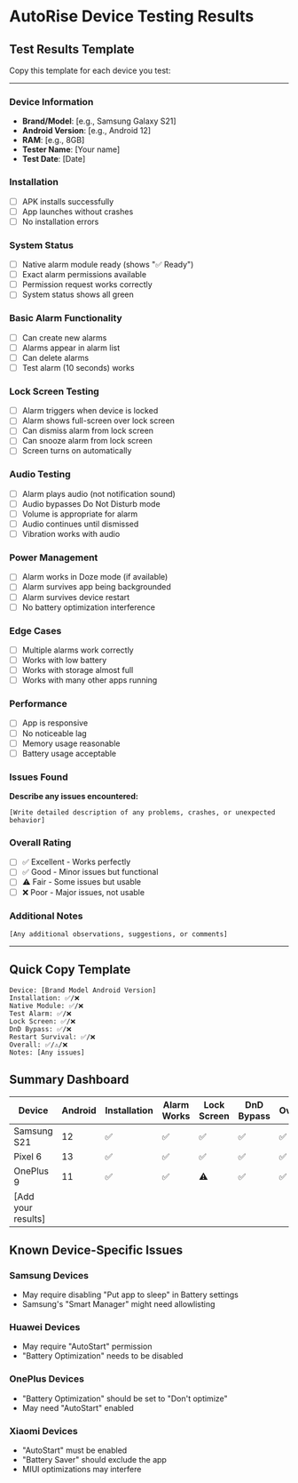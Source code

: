 # AutoRise Device Testing Results

## Test Results Template

Copy this template for each device you test:

---

### Device Information
- **Brand/Model**: [e.g., Samsung Galaxy S21]
- **Android Version**: [e.g., Android 12]
- **RAM**: [e.g., 8GB]
- **Tester Name**: [Your name]
- **Test Date**: [Date]

### Installation
- [ ] APK installs successfully
- [ ] App launches without crashes
- [ ] No installation errors

### System Status
- [ ] Native alarm module ready (shows "✅ Ready")
- [ ] Exact alarm permissions available
- [ ] Permission request works correctly
- [ ] System status shows all green

### Basic Alarm Functionality
- [ ] Can create new alarms
- [ ] Alarms appear in alarm list
- [ ] Can delete alarms
- [ ] Test alarm (10 seconds) works

### Lock Screen Testing
- [ ] Alarm triggers when device is locked
- [ ] Alarm shows full-screen over lock screen
- [ ] Can dismiss alarm from lock screen
- [ ] Can snooze alarm from lock screen
- [ ] Screen turns on automatically

### Audio Testing
- [ ] Alarm plays audio (not notification sound)
- [ ] Audio bypasses Do Not Disturb mode
- [ ] Volume is appropriate for alarm
- [ ] Audio continues until dismissed
- [ ] Vibration works with audio

### Power Management
- [ ] Alarm works in Doze mode (if available)
- [ ] Alarm survives app being backgrounded
- [ ] Alarm survives device restart
- [ ] No battery optimization interference

### Edge Cases
- [ ] Multiple alarms work correctly
- [ ] Works with low battery
- [ ] Works with storage almost full
- [ ] Works with many other apps running

### Performance
- [ ] App is responsive
- [ ] No noticeable lag
- [ ] Memory usage reasonable
- [ ] Battery usage acceptable

### Issues Found
**Describe any issues encountered:**

```
[Write detailed description of any problems, crashes, or unexpected behavior]
```

### Overall Rating
- [ ] ✅ Excellent - Works perfectly
- [ ] ✅ Good - Minor issues but functional
- [ ] ⚠️ Fair - Some issues but usable
- [ ] ❌ Poor - Major issues, not usable

### Additional Notes
```
[Any additional observations, suggestions, or comments]
```

---

## Quick Copy Template

```
Device: [Brand Model Android Version]
Installation: ✅/❌
Native Module: ✅/❌  
Test Alarm: ✅/❌
Lock Screen: ✅/❌
DnD Bypass: ✅/❌
Restart Survival: ✅/❌
Overall: ✅/⚠️/❌
Notes: [Any issues]
```

## Summary Dashboard

| Device | Android | Installation | Alarm Works | Lock Screen | DnD Bypass | Overall |
|--------|---------|-------------|-------------|-------------|------------|---------|
| Samsung S21 | 12 | ✅ | ✅ | ✅ | ✅ | ✅ |
| Pixel 6 | 13 | ✅ | ✅ | ✅ | ✅ | ✅ |
| OnePlus 9 | 11 | ✅ | ✅ | ⚠️ | ✅ | ✅ |
| [Add your results] | | | | | | |

## Known Device-Specific Issues

### Samsung Devices
- May require disabling "Put app to sleep" in Battery settings
- Samsung's "Smart Manager" might need allowlisting

### Huawei Devices  
- May require "AutoStart" permission
- "Battery Optimization" needs to be disabled

### OnePlus Devices
- "Battery Optimization" should be set to "Don't optimize"
- May need "AutoStart" enabled

### Xiaomi Devices
- "AutoStart" must be enabled
- "Battery Saver" should exclude the app
- MIUI optimizations may interfere
